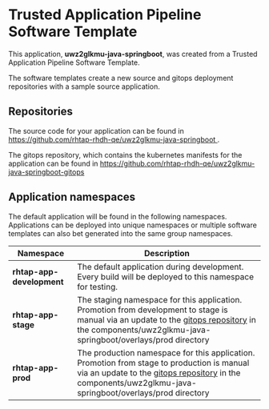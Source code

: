 # Trusted Application Pipeline Software Template

This application, **uwz2glkmu-java-springboot**, was created from a Trusted Application Pipeline Software Template.

The software templates create a new source and gitops deployment repositories with a sample source application. 

## Repositories

The source code for your application can be found in [https://github.com/rhtap-rhdh-qe/uwz2glkmu-java-springboot ](https://github.com/rhtap-rhdh-qe/uwz2glkmu-java-springboot ).
 
The gitops repository, which contains the kubernetes manifests for the application can be found in 
[https://github.com/rhtap-rhdh-qe/uwz2glkmu-java-springboot-gitops ](https://github.com/rhtap-rhdh-qe/uwz2glkmu-java-springboot-gitops ) 

## Application namespaces 

The default application will be found in the following namespaces. Applications can be deployed into unique namespaces or multiple software templates can also bet generated into the same group namespaces.  

|  Namespace   |  Description   |  
| -------- | -------- |   
| **rhtap-app-development** | The default application during development. Every build will be deployed to this namespace for testing. | 
| **rhtap-app-stage** | The staging namespace for this application. Promotion from development to stage is manual via an update to the [gitops repository](https://github.com/rhtap-rhdh-qe/uwz2glkmu-java-springboot-gitops ) in the components/uwz2glkmu-java-springboot/overlays/prod directory |  
| **rhtap-app-prod** | The production namespace for this application. Promotion from stage to production is manual via an update to the [gitops repository](https://github.com/rhtap-rhdh-qe/uwz2glkmu-java-springboot-gitops ) in the components/uwz2glkmu-java-springboot/overlays/prod directory | 